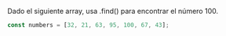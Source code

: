 Dado el siguiente array, usa .find() para encontrar el número 100.

```js
const numbers = [32, 21, 63, 95, 100, 67, 43];
```